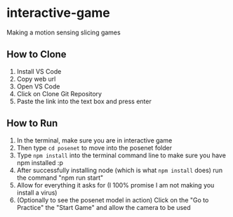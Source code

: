 # interactive-game
Making a motion sensing slicing games 

## How to Clone 
1. Install VS Code
2. Copy web url
3. Open VS Code
4. Click on Clone Git Repository
5. Paste the link into the text box and press enter

## How to Run
1. In the terminal, make sure you are in interactive game
2. Then type `cd posenet` to move into the posenet folder
3. Type `npm install` into the terminal command line to make sure you have npm installed :p
4. After successfully installing node (which is what `npm install` does) run the command "npm run start"
5. Allow for everything it asks for (I 100% promise I am not making you install a virus)
6. (Optionally to see the posenet model in action) Click on the "Go to Practice" the "Start Game" and allow the camera to be used
